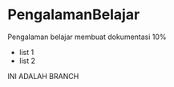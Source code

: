 # PengalamanBelajar
Pengalaman belajar membuat dokumentasi 10%
* list 1 
* list 2

INI ADALAH BRANCH
